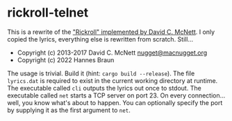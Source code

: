 # rickroll-telnet

This is a rewrite of the ["Rickroll" implemented by David C. McNett](https://github.com/nugget/rickroll). I only copied the lyrics, everything else is rewritten from scratch. Still...

- Copyright (c) 2013-2017 David C. McNett <nugget@macnugget.org>
- Copyright (c) 2022 Hannes Braun

The usage is trivial. Build it (hint: `cargo build --release`).
The file `lyrics.dat` is required to exist in the current working directory at runtime.
The executable called `cli` outputs the lyrics out once to stdout.
The executable called `net` starts a TCP server on port 23.
On every connection... well, you know what's about to happen.
You can optionally specify the port by supplying it as the first argument to `net`.

